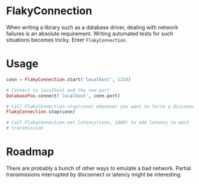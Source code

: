 FlakyConnection
===============

When writing a library such as a database driver, dealing with network failures
is an absolute requirement. Writing automated tests for such situations becomes
tricky. Enter `FlakyConnection`.

Usage
===============

```elixir
conn = FlakyConnection.start('localhost', 1234)

# Connect to localhost and the new port
DatabaseFoo.connect('localhost', conn.port)

# Call FlakyConnection.stop(conn) whenever you want to force a disconnect
FlakyConnection.stop(conn)

# Call FlakyConnection.set_latency(conn, 1000) to add latency to each 
# transmission
```

Roadmap
===============

There are probably a bunch of other ways to emulate a bad network. Partial
transmissions interrupted by disconnect or latency might be interesting.
